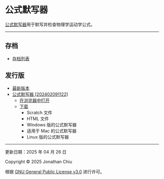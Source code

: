 # 公式默写器

[公式默写器](https://quinn0823.github.io/formula-writer/)用于默写并检查物理学运动学公式。

---

## 存档

- [存档列表](https://quinn0823.github.io/formula-writer/)

## 发行版

- [最新版本](https://github.com/Quinn0823/formula-writer/releases/latest)
- [公式默写器 [202402091122]](https://github.com/Quinn0823/formula-writer/releases/tag/202402091122)
    - [在浏览器中打开](https://quinn0823.github.io/formula-writer/html/202402091122.html)
    - [下载](https://github.com/Quinn0823/formula-writer/releases/tag/202402091122)
        - Scratch 文件
        - HTML 文件
        - Windows 版的公式默写器
        - 适用于 Mac 的公式默写器
        - Linux 版的公式默写器

---

更新日期：2025 年 04 月 26 日

Copyright © 2025 Jonathan Chiu

根据 [GNU General Public License v3.0](LICENSE) 进行许可。
